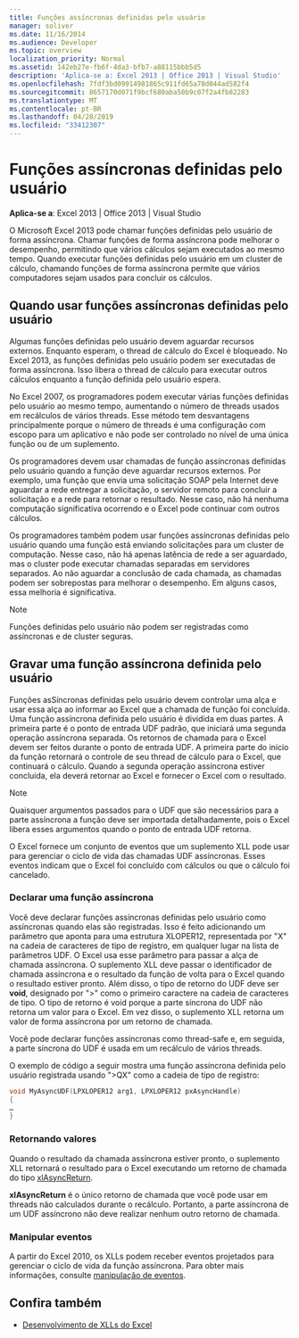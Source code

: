 ```yaml
---
title: Funções assíncronas definidas pelo usuário
manager: soliver
ms.date: 11/16/2014
ms.audience: Developer
ms.topic: overview
localization_priority: Normal
ms.assetid: 142eb27e-fb6f-4da3-bfb7-a88115bbb5d5
description: 'Aplica-se a: Excel 2013 | Office 2013 | Visual Studio'
ms.openlocfilehash: 7fdf3bd09914981865c911fd65a78d044ad582f4
ms.sourcegitcommit: 8657170d071f9bcf680aba50b9c07f2a4fb82283
ms.translationtype: MT
ms.contentlocale: pt-BR
ms.lasthandoff: 04/28/2019
ms.locfileid: "33412307"
---
```

# <a name="asynchronous-user-defined-functions"></a>Funções assíncronas definidas pelo usuário

**Aplica-se a**: Excel 2013 | Office 2013 | Visual Studio 
  
O Microsoft Excel 2013 pode chamar funções definidas pelo usuário de forma assíncrona. Chamar funções de forma assíncrona pode melhorar o desempenho, permitindo que vários cálculos sejam executados ao mesmo tempo. Quando executar funções definidas pelo usuário em um cluster de cálculo, chamando funções de forma assíncrona permite que vários computadores sejam usados para concluir os cálculos.
  
## <a name="when-to-use-asynchronous-user-defined-functions"></a>Quando usar funções assíncronas definidas pelo usuário

Algumas funções definidas pelo usuário devem aguardar recursos externos. Enquanto esperam, o thread de cálculo do Excel é bloqueado. No Excel 2013, as funções definidas pelo usuário podem ser executadas de forma assíncrona. Isso libera o thread de cálculo para executar outros cálculos enquanto a função definida pelo usuário espera.
  
No Excel 2007, os programadores podem executar várias funções definidas pelo usuário ao mesmo tempo, aumentando o número de threads usados em recálculos de vários threads. Esse método tem desvantagens principalmente porque o número de threads é uma configuração com escopo para um aplicativo e não pode ser controlado no nível de uma única função ou de um suplemento.
  
Os programadores devem usar chamadas de função assíncronas definidas pelo usuário quando a função deve aguardar recursos externos. Por exemplo, uma função que envia uma solicitação SOAP pela Internet deve aguardar a rede entregar a solicitação, o servidor remoto para concluir a solicitação e a rede para retornar o resultado. Nesse caso, não há nenhuma computação significativa ocorrendo e o Excel pode continuar com outros cálculos.
  
Os programadores também podem usar funções assíncronas definidas pelo usuário quando uma função está enviando solicitações para um cluster de computação. Nesse caso, não há apenas latência de rede a ser aguardado, mas o cluster pode executar chamadas separadas em servidores separados. Ao não aguardar a conclusão de cada chamada, as chamadas podem ser sobrepostas para melhorar o desempenho. Em alguns casos, essa melhoria é significativa.
  
> [!NOTE]
> Funções definidas pelo usuário não podem ser registradas como assíncronas e de cluster seguras. 
  
## <a name="writing-an-asynchronous-user-defined-function"></a>Gravar uma função assíncrona definida pelo usuário

Funções asSíncronas definidas pelo usuário devem controlar uma alça e usar essa alça ao informar ao Excel que a chamada de função foi concluída. Uma função assíncrona definida pelo usuário é dividida em duas partes. A primeira parte é o ponto de entrada UDF padrão, que iniciará uma segunda operação assíncrona separada. Os retornos de chamada para o Excel devem ser feitos durante o ponto de entrada UDF. A primeira parte do início da função retornará o controle de seu thread de cálculo para o Excel, que continuará o cálculo. Quando a segunda operação assíncrona estiver concluída, ela deverá retornar ao Excel e fornecer o Excel com o resultado. 
  
> [!NOTE]
> Quaisquer argumentos passados para o UDF que são necessários para a parte assíncrona a função deve ser importada detalhadamente, pois o Excel libera esses argumentos quando o ponto de entrada UDF retorna. 
  
O Excel fornece um conjunto de eventos que um suplemento XLL pode usar para gerenciar o ciclo de vida das chamadas UDF assíncronas. Esses eventos indicam que o Excel foi concluído com cálculos ou que o cálculo foi cancelado.
  
### <a name="declaring-an-asynchronous-function"></a>Declarar uma função assíncrona

Você deve declarar funções assíncronas definidas pelo usuário como assíncronas quando elas são registradas. Isso é feito adicionando um parâmetro que aponta para uma estrutura XLOPER12, representada por "X" na cadeia de caracteres de tipo de registro, em qualquer lugar na lista de parâmetros UDF. O Excel usa esse parâmetro para passar a alça de chamada assíncrona. O suplemento XLL deve passar o identificador de chamada assíncrona e o resultado da função de volta para o Excel quando o resultado estiver pronto. Além disso, o tipo de retorno do UDF deve ser **void**, designado por ">" como o primeiro caractere na cadeia de caracteres de tipo. O tipo de retorno é void porque a parte síncrona do UDF não retorna um valor para o Excel. Em vez disso, o suplemento XLL retorna um valor de forma assíncrona por um retorno de chamada. 
  
Você pode declarar funções assíncronas como thread-safe e, em seguida, a parte síncrona do UDF é usada em um recálculo de vários threads. 
  
O exemplo de código a seguir mostra uma função assíncrona definida pelo usuário registrada usando "\>QX" como a cadeia de tipo de registro:
  
```cpp
void MyAsyncUDF(LPXLOPER12 arg1, LPXLOPER12 pxAsyncHandle)
{
…
}
```

### <a name="returning-values"></a>Retornando valores

Quando o resultado da chamada assíncrona estiver pronto, o suplemento XLL retornará o resultado para o Excel executando um retorno de chamada do tipo [xlAsyncReturn](xlasyncreturn.md).
  
**xlAsyncReturn** é o único retorno de chamada que você pode usar em threads não calculados durante o recálculo. Portanto, a parte assíncrona de um UDF assíncrono não deve realizar nenhum outro retorno de chamada. 
  
### <a name="handling-events"></a>Manipular eventos

A partir do Excel 2010, os XLLs podem receber eventos projetados para gerenciar o ciclo de vida da função assíncrona. Para obter mais informações, consulte [manipulação de eventos](handling-events.md).
  
## <a name="see-also"></a>Confira também

- [Desenvolvimento de XLLs do Excel](developing-excel-xlls.md)


